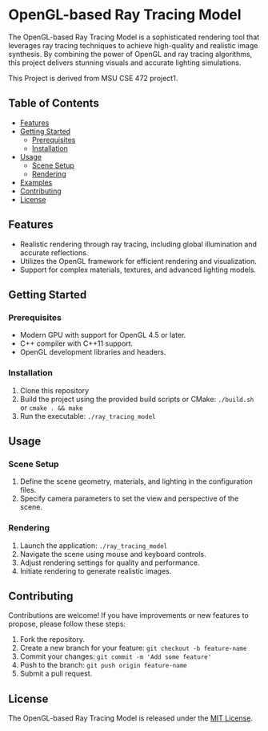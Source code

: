 # OpenGL-based Ray Tracing Model

The OpenGL-based Ray Tracing Model is a sophisticated rendering tool that leverages ray tracing techniques to achieve high-quality and realistic image synthesis. By combining the power of OpenGL and ray tracing algorithms, this project delivers stunning visuals and accurate lighting simulations.

This Project is derived from MSU CSE 472 project1.

## Table of Contents

- [Features](#features)
- [Getting Started](#getting-started)
  - [Prerequisites](#prerequisites)
  - [Installation](#installation)
- [Usage](#usage)
  - [Scene Setup](#scene-setup)
  - [Rendering](#rendering)
- [Examples](#examples)
- [Contributing](#contributing)
- [License](#license)

## Features

- Realistic rendering through ray tracing, including global illumination and accurate reflections.
- Utilizes the OpenGL framework for efficient rendering and visualization.
- Support for complex materials, textures, and advanced lighting models.

## Getting Started

### Prerequisites

- Modern GPU with support for OpenGL 4.5 or later.
- C++ compiler with C++11 support.
- OpenGL development libraries and headers.

### Installation

1. Clone this repository
2. Build the project using the provided build scripts or CMake: `./build.sh` or `cmake . && make`
3. Run the executable: `./ray_tracing_model`

## Usage

### Scene Setup

1. Define the scene geometry, materials, and lighting in the configuration files.
2. Specify camera parameters to set the view and perspective of the scene.

### Rendering

1. Launch the application: `./ray_tracing_model`
2. Navigate the scene using mouse and keyboard controls.
3. Adjust rendering settings for quality and performance.
4. Initiate rendering to generate realistic images.


## Contributing

Contributions are welcome! If you have improvements or new features to propose, please follow these steps:
1. Fork the repository.
2. Create a new branch for your feature: `git checkout -b feature-name`
3. Commit your changes: `git commit -m 'Add some feature'`
4. Push to the branch: `git push origin feature-name`
5. Submit a pull request.

## License

The OpenGL-based Ray Tracing Model is released under the [MIT License](LICENSE).

